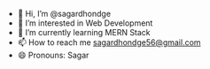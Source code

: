 - 👋 Hi, I’m @sagardhondge
- 👀 I’m interested in Web Development
- 🌱 I’m currently learning MERN Stack
- 📫 How to reach me sagardhondge56@gmail.com
- 😄 Pronouns: Sagar

<!---
sagardhondge/sagardhondge is a ✨ special ✨ repository because its `README.md` (this file) appears on your GitHub profile.
You can click the Preview link to take a look at your changes.
--->
